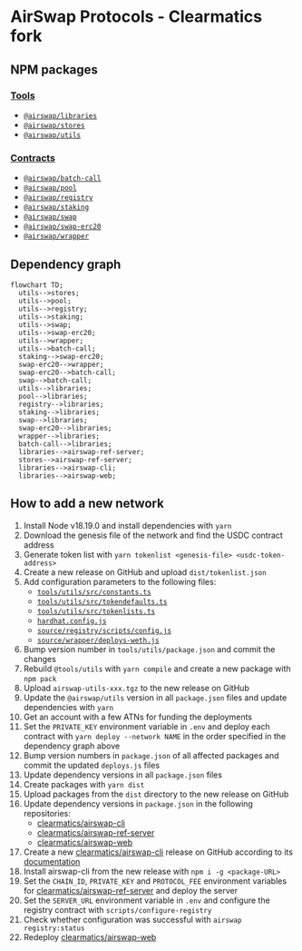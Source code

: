 # AirSwap Protocols - Clearmatics fork

## NPM packages

### [Tools](./tools)

- [`@airswap/libraries`](./tools/libraries)
- [`@airswap/stores`](./tools/stores)
- [`@airswap/utils`](./tools/utils)

### [Contracts](./source)

- [`@airswap/batch-call`](./source/batch-call)
- [`@airswap/pool`](./source/pool)
- [`@airswap/registry`](./source/registry)
- [`@airswap/staking`](./source/staking)
- [`@airswap/swap`](./source/swap)
- [`@airswap/swap-erc20`](./source/swap-erc20)
- [`@airswap/wrapper`](./source/wrapper)

## Dependency graph

```mermaid
flowchart TD;
  utils-->stores;
  utils-->pool;
  utils-->registry;
  utils-->staking;
  utils-->swap;
  utils-->swap-erc20;
  utils-->wrapper;
  utils-->batch-call;
  staking-->swap-erc20;
  swap-erc20-->wrapper;
  swap-erc20-->batch-call;
  swap-->batch-call;
  utils-->libraries;
  pool-->libraries;
  registry-->libraries;
  staking-->libraries;
  swap-->libraries;
  swap-erc20-->libraries;
  wrapper-->libraries;
  batch-call-->libraries;
  libraries-->airswap-ref-server;
  stores-->airswap-ref-server;
  libraries-->airswap-cli;
  libraries-->airswap-web;
```

## How to add a new network

1. Install Node v18.19.0 and install dependencies with `yarn`
1. Download the genesis file of the network and find the USDC contract address
1. Generate token list with `yarn tokenlist <genesis-file> <usdc-token-address>`
1. Create a new release on GitHub and upload `dist/tokenlist.json`
1. Add configuration parameters to the following files:
    - [`tools/utils/src/constants.ts`](./tools/utils/src/constants.ts)
    - [`tools/utils/src/tokendefaults.ts`](./tools/utils/src/tokendefaults.ts)
    - [`tools/utils/src/tokenlists.ts`](./tools/utils/src/tokenlists.ts)
    - [`hardhat.config.js`](./hardhat.config.js)
    - [`source/registry/scripts/config.js`](./source/registry/scripts/config.js)
    - [`source/wrapper/deploys-weth.js`](./source/wrapper/deploys-weth.js)
1. Bump version number in `tools/utils/package.json` and commit the changes
1. Rebuild `@tools/utils` with `yarn compile` and create a new package with `npm pack`
1. Upload `airswap-utils-xxx.tgz` to the new release on GitHub
1. Update the `@airswap/utils` version in all `package.json` files and update
   dependencies with `yarn`
1. Get an account with a few ATNs for funding the deployments
1. Set the `PRIVATE_KEY` environment variable in `.env` and deploy each contract
   with `yarn deploy --network NAME` in the order specified in the dependency
   graph above
1. Bump version numbers in `package.json` of all affected packages and commit
   the updated `deploys.js` files
1. Update dependency versions in all `package.json` files
1. Create packages with `yarn dist`
1. Upload packages from the `dist` directory to the new release on GitHub
1. Update dependency versions in `package.json` in the following repositories:
    - [clearmatics/airswap-cli]
    - [clearmatics/airswap-ref-server]
    - [clearmatics/airswap-web]
1. Create a new [clearmatics/airswap-cli] release on GitHub according to its
   [documentation](https://github.com/clearmatics/airswap-cli/blob/autonity/CLEARMATICS.md)
1. Install airswap-cli from the new release with `npm i -g <package-URL>`
1. Set the `CHAIN_ID`, `PRIVATE_KEY` and `PROTOCOL_FEE` environment variables for
   [clearmatics/airswap-ref-server] and deploy the server
1. Set the `SERVER_URL` environment variable in `.env` and configure the registry
   contract with `scripts/configure-registry`
1. Check whether configuration was successful with `airswap registry:status`
1. Redeploy [clearmatics/airswap-web]

[clearmatics/airswap-cli]: https://github.com/clearmatics/airswap-cli
[clearmatics/airswap-ref-server]: https://github.com/clearmatics/airswap-ref-server
[clearmatics/airswap-web]: https://github.com/clearmatics/airswap-web
